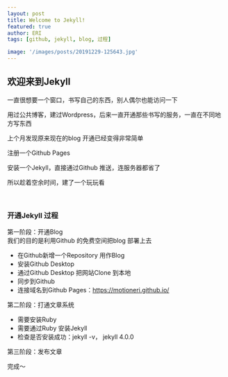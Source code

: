 ```yaml
---
layout: post
title: Welcome to Jekyll!
featured: true
author: ERI
tags: [github, jekyll, blog, 过程]

image: '/images/posts/20191229-125643.jpg'
---
```




## 欢迎来到Jekyll

一直很想要一个窗口，书写自己的东西，别人偶尔也能访问一下

用过公共博客，建过Wordpress，后来一直开通那些书写的服务，一直在不同地方写东西

上个月发现原来现在的blog 开通已经变得非常简单

注册一个Github Pages

安装一个Jekyll，直接通过Github 推送，连服务器都省了

所以趁着空余时间，建了一个玩玩看

<br>

### 开通Jekyll 过程

第一阶段：开通Blog<br>我们的目的是利用Github 的免费空间把blog 部署上去

- 在Github新增一个Repository 用作Blog
- 安装Github Desktop
- 通过Github Desktop 把网站Clone 到本地
- 同步到Github
- 连接域名到Github Pages：https://motioneri.github.io/

第二阶段：打通文章系统

- 需要安装Ruby
- 需要通过Ruby 安装Jekyll
- 检查是否安装成功：jekyll -v， jekyll 4.0.0

第三阶段：发布文章

完成～

